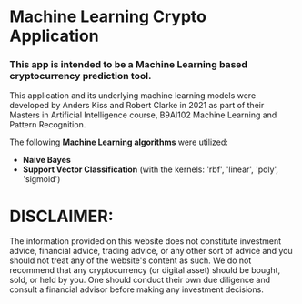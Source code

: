 # Machine Learning Crypto Application

### This app is intended to be a Machine Learning based cryptocurrency prediction tool. 

This application and its underlying machine learning models were developed by Anders Kiss and Robert Clarke in 2021 as part of their Masters in Artificial Intelligence course, B9AI102 Machine Learning and Pattern Recognition.

The following **Machine Learning algorithms** were utilized:
- **Naive Bayes**
- **Support Vector Classification** (with the kernels: 'rbf', 'linear', 'poly', 'sigmoid')



# DISCLAIMER:
The information provided on this website does not constitute investment advice, financial advice, trading advice, or any other sort of advice and you should not treat any of the website's content as such. We do not recommend that any cryptocurrency (or digital asset) should be bought, sold, or held by you. One should conduct their own due diligence and consult a financial advisor before making any investment decisions.
 